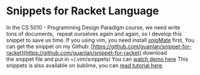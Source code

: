 # Snippets for Racket Language


In the CS 5010 - Programming Design Paradigm course, we need write tons of documents,  repeat ourselves again and again, so I develop this snippet to save us time. If you using vim, you need install [snipMate](http://www.vim.org/scripts/script.php?script_id=2540) first, You can get the snippet on my Github: [https://github.com/guanlan/snippet-for-racket](https://github.com/guanlan/snippet-for-racket) download the snippet file and put in ~/.vim/snippets/ You can [watch demo here](http://www.youtube.com/watch?v=upGPM9jN25Y) This snippets is also available on sublime, you can [read tutorial here](http://web-design-weekly.com/2012/07/03/snippets-in-sublime-text-2/).

